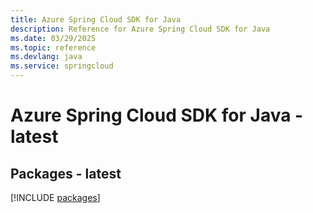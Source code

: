 ```yaml
---
title: Azure Spring Cloud SDK for Java
description: Reference for Azure Spring Cloud SDK for Java
ms.date: 03/29/2025
ms.topic: reference
ms.devlang: java
ms.service: springcloud
---
```

# Azure Spring Cloud SDK for Java - latest
## Packages - latest
[!INCLUDE [packages](spring-cloud-index.md)]